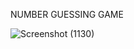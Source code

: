 
NUMBER GUESSING GAME

![Screenshot (1130)](https://user-images.githubusercontent.com/65597267/114765572-ee0beb80-9d82-11eb-8620-59676c17afef.png)
